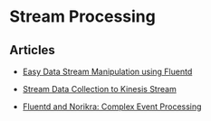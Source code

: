 # Stream Processing


## Articles

-   [Easy Data Stream Manipulation using Fluentd](/articles/filter-modify-apache.md)


-   [Stream Data Collection to Kinesis Stream](/articles/kinesis-stream.md)


-   [Fluentd and Norikra: Complex Event Processing](/articles/cep-norikra.md)
